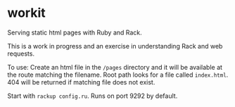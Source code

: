 workit
======

Serving static html pages with Ruby and Rack.

This is a work in progress and an exercise in understanding Rack and web requests.

To use:
Create an html file in the `/pages` directory and it will be available at the route matching the filename. Root path looks for a file called `index.html`. 404 will be returned if matching file does not exist.

Start with `rackup config.ru`. Runs on port 9292 by default.
